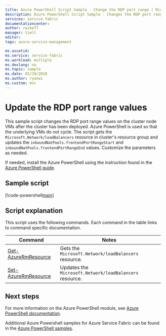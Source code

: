 ```yaml
---
title: Azure PowerShell Script Sample - Change the RDP port range | Microsoft Docs
description: Azure PowerShell Script Sample - Changes the RDP port range of a deployed cluster.
services: service-fabric
documentationcenter: 
author: rwike77
manager: timlt
editor: 
tags: azure-service-management

ms.assetid: 
ms.service: service-fabric
ms.workload: multiple
ms.devlang: na
ms.topic: sample
ms.date: 03/19/2018
ms.author: ryanwi
ms.custom: mvc
---
```


# Update the RDP port range values

This sample script changes the RDP port range values on the cluster node VMs after the cluster has been deployed.  Azure PowerShell is used so that the underlying VMs do not cycle.  The script gets the `Microsoft.Network/loadBalancers` resource in cluster's resource group and updates the `inboundNatPools.frontendPortRangeStart` and `inboundNatPools.frontendPortRangeEnd` values. Customize the parameters as needed.

If needed, install the Azure PowerShell using the instruction found in the [Azure PowerShell guide](/powershell/azure/overview). 

## Sample script

[!code-powershell[main](../../../powershell_scripts/service-fabric/change-rdp-port-range/change-rdp-port-range.ps1 "Update the RDP port range values")]

## Script explanation

This script uses the following commands. Each command in the table links to command specific documentation.

| Command | Notes |
|---|---|
| [Get-AzureRmResource](/powershell/module/azurerm.resources/get-azurermresource) | Gets the `Microsoft.Network/loadBalancers` resource. |
|[Set-AzureRmResource](/powershell/module/azurerm.resources/set-azurermresource)|Updates the `Microsoft.Network/loadBalancers` resource.|

## Next steps

For more information on the Azure PowerShell module, see [Azure PowerShell documentation](/powershell/azure/overview).

Additional Azure Powershell samples for Azure Service Fabric can be found in the [Azure PowerShell samples](../service-fabric-powershell-samples.md).
